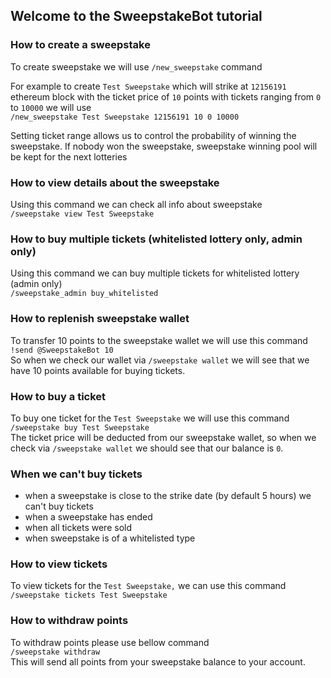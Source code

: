 ## Welcome to the SweepstakeBot tutorial

### How to create a sweepstake

To create sweepstake we will use `/new_sweepstake` command  

For example to create `Test Sweepstake` which will strike at `12156191` ethereum block with the ticket price of `10` points with tickets ranging from `0` to `10000` we will use  
`/new_sweepstake Test Sweepstake 12156191 10 0 10000`

Setting ticket range allows us to control the probability of winning the sweepstake.
If nobody won the sweepstake, sweepstake winning pool will be kept for the next lotteries


### How to view details about the sweepstake

Using this command we can check all info about sweepstake  
`/sweepstake view Test Sweepstake`


### How to buy multiple tickets (whitelisted lottery only, admin only)  

Using this command we can buy multiple tickets for whitelisted lottery (admin only)  
`/sweepstake_admin buy_whitelisted`


### How to replenish sweepstake wallet
To transfer 10 points to the sweepstake wallet we will use this command  
`!send @SweepstakeBot 10`  
So when we check our wallet via `/sweepstake wallet` we will see that we have 10 points available for buying tickets.


### How to buy a ticket
To buy one ticket for the `Test Sweepstake` we will use this command  
`/sweepstake buy Test Sweepstake`  
The ticket price will be deducted from our sweepstake wallet, so when we check via `/sweepstake wallet` we should see that our balance is `0`.



### When we can't buy tickets

- when a sweepstake is close to the strike date (by default 5 hours) we can't buy tickets
- when a sweepstake has ended
- when all tickets were sold
- when sweepstake is of a whitelisted type


### How to view tickets
To view tickets for the `Test Sweepstake,` we can use this command  
`/sweepstake tickets Test Sweepstake`


### How to withdraw points
To withdraw points please use bellow command  
`/sweepstake withdraw`  
This will send all points from your sweepstake balance to your account.

